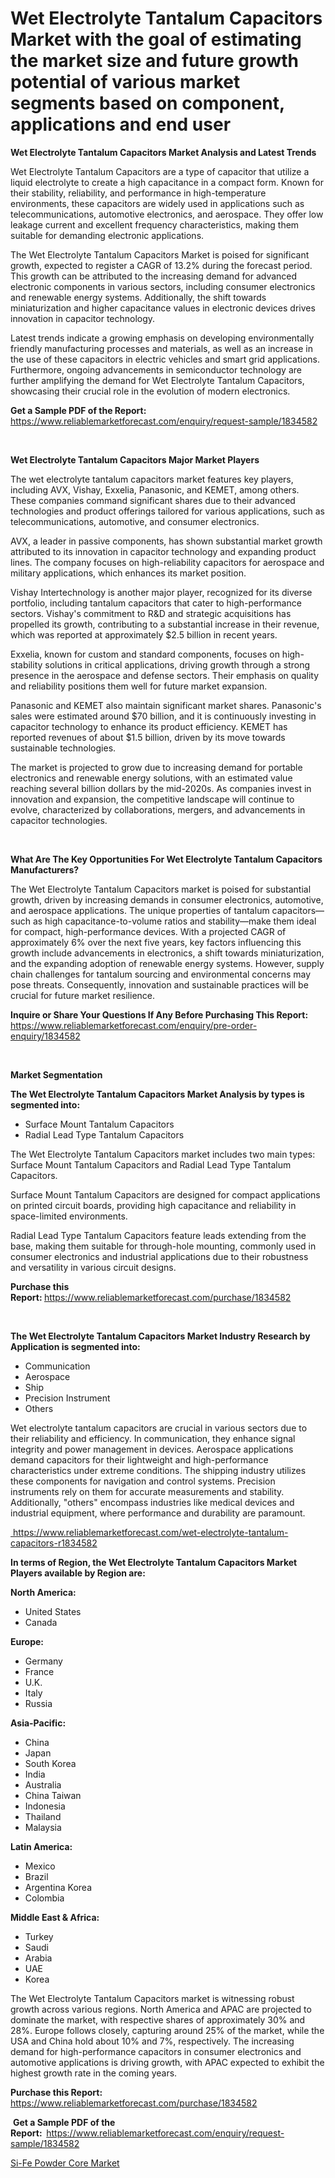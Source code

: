 <p><h1>Wet Electrolyte Tantalum Capacitors Market with the goal of estimating the market size and future growth potential of various market segments based on component, applications and end user</h1></p><p><strong>Wet Electrolyte Tantalum Capacitors Market Analysis and Latest Trends</strong></p>
<p><p>Wet Electrolyte Tantalum Capacitors are a type of capacitor that utilize a liquid electrolyte to create a high capacitance in a compact form. Known for their stability, reliability, and performance in high-temperature environments, these capacitors are widely used in applications such as telecommunications, automotive electronics, and aerospace. They offer low leakage current and excellent frequency characteristics, making them suitable for demanding electronic applications.</p><p>The Wet Electrolyte Tantalum Capacitors Market is poised for significant growth, expected to register a CAGR of 13.2% during the forecast period. This growth can be attributed to the increasing demand for advanced electronic components in various sectors, including consumer electronics and renewable energy systems. Additionally, the shift towards miniaturization and higher capacitance values in electronic devices drives innovation in capacitor technology.</p><p>Latest trends indicate a growing emphasis on developing environmentally friendly manufacturing processes and materials, as well as an increase in the use of these capacitors in electric vehicles and smart grid applications. Furthermore, ongoing advancements in semiconductor technology are further amplifying the demand for Wet Electrolyte Tantalum Capacitors, showcasing their crucial role in the evolution of modern electronics.</p></p>
<p><strong>Get a Sample PDF of the Report:&nbsp;</strong> <a href="https://www.reliablemarketforecast.com/enquiry/request-sample/1834582?utm_campaign=2280&utm_medium=2&utm_source=Github&utm_content=ia&utm_term=13022025&utm_id=wet-electrolyte-tantalum-capacitors">https://www.reliablemarketforecast.com/enquiry/request-sample/1834582</a></p>
<p>&nbsp;</p>
<p><strong>Wet Electrolyte Tantalum Capacitors Major Market Players</strong></p>
<p><p>The wet electrolyte tantalum capacitors market features key players, including AVX, Vishay, Exxelia, Panasonic, and KEMET, among others. These companies command significant shares due to their advanced technologies and product offerings tailored for various applications, such as telecommunications, automotive, and consumer electronics.</p><p>AVX, a leader in passive components, has shown substantial market growth attributed to its innovation in capacitor technology and expanding product lines. The company focuses on high-reliability capacitors for aerospace and military applications, which enhances its market position.</p><p>Vishay Intertechnology is another major player, recognized for its diverse portfolio, including tantalum capacitors that cater to high-performance sectors. Vishay's commitment to R&D and strategic acquisitions has propelled its growth, contributing to a substantial increase in their revenue, which was reported at approximately $2.5 billion in recent years.</p><p>Exxelia, known for custom and standard components, focuses on high-stability solutions in critical applications, driving growth through a strong presence in the aerospace and defense sectors. Their emphasis on quality and reliability positions them well for future market expansion.</p><p>Panasonic and KEMET also maintain significant market shares. Panasonic's sales were estimated around $70 billion, and it is continuously investing in capacitor technology to enhance its product efficiency. KEMET has reported revenues of about $1.5 billion, driven by its move towards sustainable technologies.</p><p>The market is projected to grow due to increasing demand for portable electronics and renewable energy solutions, with an estimated value reaching several billion dollars by the mid-2020s. As companies invest in innovation and expansion, the competitive landscape will continue to evolve, characterized by collaborations, mergers, and advancements in capacitor technologies.</p></p>
<p>&nbsp;</p>
<p><strong>What Are The Key Opportunities For Wet Electrolyte Tantalum Capacitors Manufacturers?</strong></p>
<p><p>The Wet Electrolyte Tantalum Capacitors market is poised for substantial growth, driven by increasing demands in consumer electronics, automotive, and aerospace applications. The unique properties of tantalum capacitors—such as high capacitance-to-volume ratios and stability—make them ideal for compact, high-performance devices. With a projected CAGR of approximately 6% over the next five years, key factors influencing this growth include advancements in electronics, a shift towards miniaturization, and the expanding adoption of renewable energy systems. However, supply chain challenges for tantalum sourcing and environmental concerns may pose threats. Consequently, innovation and sustainable practices will be crucial for future market resilience.</p></p>
<p><strong>Inquire or Share Your Questions If Any Before Purchasing This Report:</strong> <a href="https://www.reliablemarketforecast.com/enquiry/pre-order-enquiry/1834582?utm_campaign=2280&utm_medium=2&utm_source=Github&utm_content=ia&utm_term=13022025&utm_id=wet-electrolyte-tantalum-capacitors">https://www.reliablemarketforecast.com/enquiry/pre-order-enquiry/1834582</a></p>
<p>&nbsp;</p>
<p><strong>Market Segmentation</strong></p>
<p><strong>The Wet Electrolyte Tantalum Capacitors Market Analysis by types is segmented into:</strong></p>
<p><ul><li>Surface Mount Tantalum Capacitors</li><li>Radial Lead Type Tantalum Capacitors</li></ul></p>
<p><p>The Wet Electrolyte Tantalum Capacitors market includes two main types: Surface Mount Tantalum Capacitors and Radial Lead Type Tantalum Capacitors. </p><p>Surface Mount Tantalum Capacitors are designed for compact applications on printed circuit boards, providing high capacitance and reliability in space-limited environments. </p><p>Radial Lead Type Tantalum Capacitors feature leads extending from the base, making them suitable for through-hole mounting, commonly used in consumer electronics and industrial applications due to their robustness and versatility in various circuit designs.</p></p>
<p><strong>Purchase this Report:&nbsp;</strong><a href="https://www.reliablemarketforecast.com/purchase/1834582?utm_campaign=2280&utm_medium=2&utm_source=Github&utm_content=ia&utm_term=13022025&utm_id=wet-electrolyte-tantalum-capacitors">https://www.reliablemarketforecast.com/purchase/1834582</a></p>
<p>&nbsp;</p>
<p><strong>The Wet Electrolyte Tantalum Capacitors Market Industry Research by Application is segmented into:</strong></p>
<p><ul><li>Communication</li><li>Aerospace</li><li>Ship</li><li>Precision Instrument</li><li>Others</li></ul></p>
<p><p>Wet electrolyte tantalum capacitors are crucial in various sectors due to their reliability and efficiency. In communication, they enhance signal integrity and power management in devices. Aerospace applications demand capacitors for their lightweight and high-performance characteristics under extreme conditions. The shipping industry utilizes these components for navigation and control systems. Precision instruments rely on them for accurate measurements and stability. Additionally, "others" encompass industries like medical devices and industrial equipment, where performance and durability are paramount.</p></p>
<p><a href="https://www.reliablemarketforecast.com/wet-electrolyte-tantalum-capacitors-r1834582?utm_campaign=2280&utm_medium=2&utm_source=Github&utm_content=ia&utm_term=13022025&utm_id=wet-electrolyte-tantalum-capacitors">&nbsp;https://www.reliablemarketforecast.com/wet-electrolyte-tantalum-capacitors-r1834582</a></p>
<p><strong>In terms of Region, the Wet Electrolyte Tantalum Capacitors Market Players available by Region are:</strong></p>
<p>
    <p> <strong> North America: </strong>
        <ul>
            <li>United States</li>
            <li>Canada</li>
        </ul>
        </p> 
    <p> <strong> Europe: </strong>
        <ul>
            <li>Germany</li>
            <li>France</li>
            <li>U.K.</li>
            <li>Italy</li>
            <li>Russia</li>
        </ul>
        </p> 
    <p> <strong> Asia-Pacific: </strong>
        <ul>
            <li>China</li>
            <li>Japan</li>
            <li>South Korea</li>
            <li>India</li>
            <li>Australia</li>
            <li>China Taiwan</li>
            <li>Indonesia</li>
            <li>Thailand</li>
            <li>Malaysia</li>
        </ul>
        </p> 
    <p> <strong> Latin America: </strong>
        <ul>
            <li>Mexico</li>
            <li>Brazil</li>
            <li>Argentina Korea</li>
            <li>Colombia</li>
        </ul>
        </p> 
    <p> <strong> Middle East & Africa: </strong>
        <ul>
            <li>Turkey</li>
            <li>Saudi</li>
            <li>Arabia</li>
            <li>UAE</li>
            <li>Korea</li>
        </ul>
    </p>
    </p>
<p><p>The Wet Electrolyte Tantalum Capacitors market is witnessing robust growth across various regions. North America and APAC are projected to dominate the market, with respective shares of approximately 30% and 28%. Europe follows closely, capturing around 25% of the market, while the USA and China hold about 10% and 7%, respectively. The increasing demand for high-performance capacitors in consumer electronics and automotive applications is driving growth, with APAC expected to exhibit the highest growth rate in the coming years.</p></p>
<p><strong>Purchase this Report: </strong><a href="https://www.reliablemarketforecast.com/purchase/1834582?utm_campaign=2280&utm_medium=2&utm_source=Github&utm_content=ia&utm_term=13022025&utm_id=wet-electrolyte-tantalum-capacitors">https://www.reliablemarketforecast.com/purchase/1834582</a></p>
<p>&nbsp;<strong>Get a Sample PDF of the Report:&nbsp;&nbsp;</strong><a href="https://www.reliablemarketforecast.com/enquiry/request-sample/1834582?utm_campaign=2280&utm_medium=2&utm_source=Github&utm_content=ia&utm_term=13022025&utm_id=wet-electrolyte-tantalum-capacitors">https://www.reliablemarketforecast.com/enquiry/request-sample/1834582</a></p>
<p><strong></strong></p>
<p><p><a href="https://github.com/pearlinewhite4692/Market-Research-Report-List-1/blob/main/si-fe-powder-core-market.md?utm_campaign=2280&utm_medium=2&utm_source=Github&utm_content=ia&utm_term=13022025&utm_id=wet-electrolyte-tantalum-capacitors">Si-Fe Powder Core Market</a></p></p>